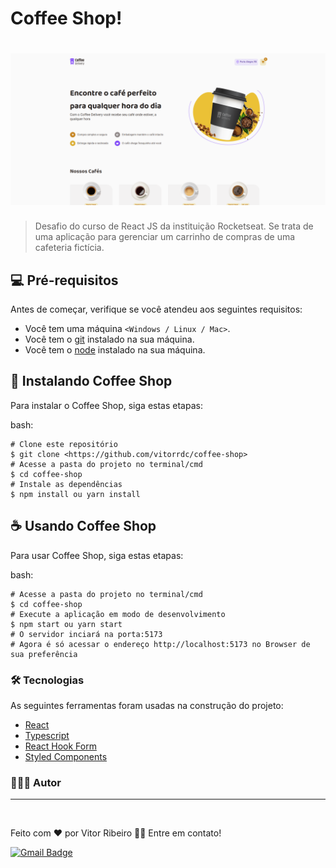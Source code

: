 # Coffee Shop!

<h1 align="center">
  <img alt="Coffe Shop Banner" title="Cofee Shop" src="./src/assets/banner01.png" />
</h1>

> Desafio do curso de React JS da instituição Rocketseat. Se trata de uma aplicação para gerenciar um carrinho de compras de uma cafeteria fictícia.

## 💻 Pré-requisitos

Antes de começar, verifique se você atendeu aos seguintes requisitos:
* Você tem uma máquina `<Windows / Linux / Mac>`.
* Você tem o [git](https://git-scm.com) instalado na sua máquina.
* Você tem o [node](https://nodejs.org/en/) instalado na sua máquina.

## 🚀 Instalando Coffee Shop

Para instalar o Coffee Shop, siga estas etapas:

bash:
```
# Clone este repositório
$ git clone <https://github.com/vitorrdc/coffee-shop>
# Acesse a pasta do projeto no terminal/cmd
$ cd coffee-shop
# Instale as dependências
$ npm install ou yarn install
```

## ☕ Usando Coffee Shop

Para usar Coffee Shop, siga estas etapas:

bash:
```
# Acesse a pasta do projeto no terminal/cmd
$ cd coffee-shop
# Execute a aplicação em modo de desenvolvimento
$ npm start ou yarn start
# O servidor inciará na porta:5173
# Agora é só acessar o endereço http://localhost:5173 no Browser de sua preferência
```

### 🛠 Tecnologias

As seguintes ferramentas foram usadas na construção do projeto:
- [React](https://reactjs.org/)
- [Typescript](https://www.typescriptlang.org/)
- [React Hook Form](https://react-hook-form.com/)
- [Styled Components](https://styled-components.com/)


  
### 👨🏾‍💻 Autor
---

 <img style="border-radius: 50%;" src="https://github.com/vitorrdc.png" width="100px;" alt=""/>

Feito com ❤️ por Vitor Ribeiro 👋🏽 Entre em contato!


[![Gmail Badge](https://img.shields.io/badge/-vitor.camposrdc@gmail.com-c14438?style=flat-square&logo=Gmail&logoColor=white&link=mailto:vitor.camposrdc@gmail.com)](mailto:vitor.camposrdc@gmail.com)

